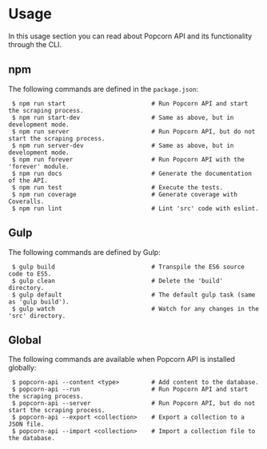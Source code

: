 # Usage

In this usage section you can read about Popcorn API and its functionality through the CLI.

## npm
The following commands are defined in the `package.json`:

```
 $ npm run start                        # Run Popcorn API and start the scraping process.
 $ npm run start-dev                    # Same as above, but in development mode.
 $ npm run server                       # Run Popcorn API, but do not start the scraping process.
 $ npm run server-dev                   # Same as above, but in development mode.
 $ npm run forever                      # Run Popcorn API with the 'forever' module.
 $ npm run docs                         # Generate the documentation of the API.
 $ npm run test                         # Execute the tests.
 $ npm run coverage                     # Generate coverage with Coveralls.
 $ npm run lint                         # Lint 'src' code with eslint.
```

## Gulp
The following commands are defined by Gulp:

```
 $ gulp build                           # Transpile the ES6 source code to ES5.
 $ gulp clean                           # Delete the 'build' directory.
 $ gulp default                         # The default gulp task (same as 'gulp build').
 $ gulp watch                           # Watch for any changes in the 'src' directory.
 ```

## Global
The following commands are available when Popcorn API is installed globally:

```
 $ popcorn-api --content <type>         # Add content to the database.
 $ popcorn-api --run                    # Run Popcorn API and start the scraping process.
 $ popcorn-api --server                 # Run Popcorn API, but do not start the scraping process.
 $ popcorn-api --export <collection>    # Export a collection to a JSON file.
 $ popcorn-api --import <collection>    # Import a collection file to the database.
```
